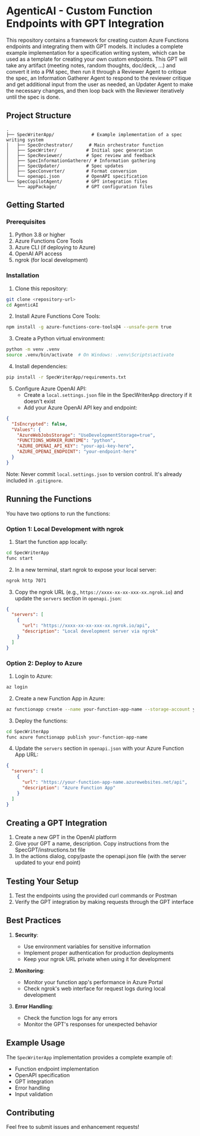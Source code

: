 # AgenticAI - Custom Function Endpoints with GPT Integration

This repository contains a framework for creating custom Azure Functions endpoints and integrating them with GPT models. It includes a complete example implementation for a specification writing system, which can be used as a template for creating your own custom endpoints.
This GPT will take any artifact (meeting notes, random thoughts, doc/deck, ...) and convert it into a PM spec, then run it through a Reviewer Agent to critique the spec, an Information Gatherer Agent to respond to the reviewer critique and get additional input from the user as needed, an Updater Agent to make the necessary changes, and then loop back with the Reviewer iteratively until the spec is done. 

## Project Structure

```
.
├── SpecWriterApp/              # Example implementation of a spec writing system
│   ├── SpecOrchestrator/      # Main orchestrator function
│   ├── SpecWriter/           # Initial spec generation
│   ├── SpecReviewer/         # Spec review and feedback
│   ├── SpecInformationGatherer/ # Information gathering
│   ├── SpecUpdater/          # Spec updates
│   ├── SpecConverter/        # Format conversion
│   └── openapi.json          # OpenAPI specification
└── SpecCopilotAgent/         # GPT integration files
    └── appPackage/           # GPT configuration files
```

## Getting Started

### Prerequisites

1. Python 3.8 or higher
2. Azure Functions Core Tools
3. Azure CLI (if deploying to Azure)
4. OpenAI API access
5. ngrok (for local development)

### Installation

1. Clone this repository:
```bash
git clone <repository-url>
cd AgenticAI
```

2. Install Azure Functions Core Tools:
```bash
npm install -g azure-functions-core-tools@4 --unsafe-perm true
```

3. Create a Python virtual environment:
```bash
python -m venv .venv
source .venv/bin/activate  # On Windows: .venv\Scripts\activate
```

4. Install dependencies:
```bash
pip install -r SpecWriterApp/requirements.txt
```

5. Configure Azure OpenAI API:
   - Create a `local.settings.json` file in the SpecWriterApp directory if it doesn't exist
   - Add your Azure OpenAI API key and endpoint:
```json
{
  "IsEncrypted": false,
  "Values": {
    "AzureWebJobsStorage": "UseDevelopmentStorage=true",
    "FUNCTIONS_WORKER_RUNTIME": "python",
    "AZURE_OPENAI_API_KEY": "your-api-key-here",
    "AZURE_OPENAI_ENDPOINT": "your-endpoint-here"
  }
}
```

Note: Never commit `local.settings.json` to version control. It's already included in `.gitignore`.

## Running the Functions

You have two options to run the functions:

### Option 1: Local Development with ngrok

1. Start the function app locally:
```bash
cd SpecWriterApp
func start
```

2. In a new terminal, start ngrok to expose your local server:
```bash
ngrok http 7071
```

3. Copy the ngrok URL (e.g., `https://xxxx-xx-xx-xxx-xx.ngrok.io`) and update the `servers` section in `openapi.json`:
```json
{
  "servers": [
    {
      "url": "https://xxxx-xx-xx-xxx-xx.ngrok.io/api",
      "description": "Local development server via ngrok"
    }
  ]
}
```

### Option 2: Deploy to Azure

1. Login to Azure:
```bash
az login
```

2. Create a new Function App in Azure:
```bash
az functionapp create --name your-function-app-name --storage-account your-storage-account --consumption-plan-location eastus --runtime python --runtime-version 3.8 --functions-version 4
```

3. Deploy the functions:
```bash
cd SpecWriterApp
func azure functionapp publish your-function-app-name
```

4. Update the `servers` section in `openapi.json` with your Azure Function App URL:
```json
{
  "servers": [
    {
      "url": "https://your-function-app-name.azurewebsites.net/api",
      "description": "Azure Function App"
    }
  ]
}
```

## Creating a GPT Integration

1. Create a new GPT in the OpenAI platform
2. Give your GPT a name, description. Copy instructions from the SpecGPT/instructions.txt file
3. In the actions dialog, copy/paste the openapi.json file (with the server updated to your end point)

## Testing Your Setup

1. Test the endpoints using the provided curl commands or Postman
2. Verify the GPT integration by making requests through the GPT interface

## Best Practices

1. **Security**: 
   - Use environment variables for sensitive information
   - Implement proper authentication for production deployments
   - Keep your ngrok URL private when using it for development

2. **Monitoring**:
   - Monitor your function app's performance in Azure Portal
   - Check ngrok's web interface for request logs during local development

3. **Error Handling**:
   - Check the function logs for any errors
   - Monitor the GPT's responses for unexpected behavior

## Example Usage

The `SpecWriterApp` implementation provides a complete example of:
- Function endpoint implementation
- OpenAPI specification
- GPT integration
- Error handling
- Input validation

## Contributing

Feel free to submit issues and enhancement requests!
